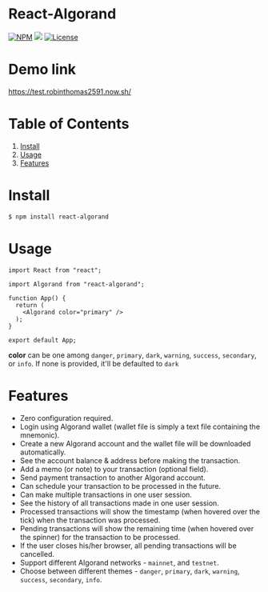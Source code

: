 # React-Algorand

[![NPM](https://img.shields.io/npm/v/react-algorand.svg)](https://www.npmjs.com/package/react-algorand)
![](https://img.shields.io/badge/nodejs-12.4-blue.svg)
[![License](https://img.shields.io/badge/license-MIT-green.svg)](https://opensource.org/licenses/MIT)

# Demo link

https://test.robinthomas2591.now.sh/

# Table of Contents

1. [Install](#install)
2. [Usage](#usage)
3. [Features](#features)

# Install

```sh
$ npm install react-algorand
```

# Usage

```
import React from "react";

import Algorand from "react-algorand";

function App() {
  return (
    <Algorand color="primary" />
  );
}

export default App;
```

**color** can be one among `danger`, `primary`, `dark`, `warning`, `success`, `secondary`, or `info`. If none is provided, it'll be defaulted to `dark`

# Features

- Zero configuration required.
- Login using Algorand wallet (wallet file is simply a text file containing the mnemonic).
- Create a new Algorand account and the wallet file will be downloaded automatically.
- See the account balance & address before making the transaction.
- Add a memo (or note) to your transaction (optional field).
- Send payment transaction to another Algorand account.
- Can schedule your transaction to be processed in the future.
- Can make multiple transactions in one user session.
- See the history of all transactions made in one user session.
- Processed transactions will show the timestamp (when hovered over the tick) when the transaction was processed.
- Pending transactions will show the remaining time (when hovered over the spinner) for the transaction to be processed.
- If the user closes his/her browser, all pending transactions will be cancelled.
- Support different Algorand networks - `mainnet`, and `testnet`.
- Choose between different themes - `danger`, `primary`, `dark`, `warning`, `success`, `secondary`, `info`.

